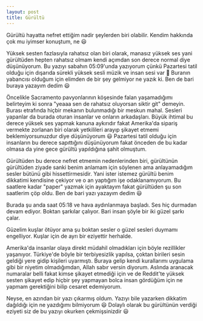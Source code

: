 ```yaml
---
layout: post
title: Gürültü
---
```


Gürültü hayatta nefret ettiğim nadir şeylerden biri olabilir. Kendim hakkında çok mu iyimser konuştum, ne 😃

Yüksek sesten fazlasıyla rahatsız olan biri olarak, manasız yüksek ses yani gürültüden hepten rahatsız olmam kendi açımdan son derece normal diye düşünüyorum. Bu yazıyı sabahın 05:09'unda yazıyorum çünkü Pazartesi tatil olduğu için dışarıda sürekli yüksek sesli müzik ve insan sesi var 🤬 Buranın yabancısı olduğum için elimden de bir şey gelmiyor ne yazık ki. Ben de bari buraya yazayım dedim 😃

Öncelikle Sacramento pavyonlarının köşesinde falan yaşamadığımı belirteyim ki sonra "yeaaa sen de rahatsız oluyorsan siktir git" demeyin. Burası etrafında hiçbir mekanın bulunmadığı bir meskun mahal. Sesleri yapanlar da burada oturan insanlar ve onların arkadaşları. Büyük ihtimal bu derece yüksek ses yapmak kanuna aykırıdır fakat Amerika'da sipariş vermekte zorlanan biri olarak yetkilileri arayıp şikayet etmemi beklemiyorsunuzdur diye düşünüyorum 😃 Pazartesi tatil olduğu için insanların bu derece sapıttığını düşünüyorum fakat önceden de bu kadar olmasa da yine gece gürültü yapıldığına şahit olmuştum.

Gürültüden bu derece nefret etmemin nedenlerinden biri, gürültünün gürültüden ziyade sanki benim anlamam için söylenen ama anlayamadığım sesler bütünü gibi hissettirmesidir. Yani ister istemez gürültü benim dikkatimi kendisine çekiyor ve o an yaptığım işe odaklanamıyorum. Bu saatlere kadar "paper" yazmak için ayaktayım fakat gürültüden şu son saatlerim çöp oldu. Ben de bari yazı yazayım dedim 😃

Burada şu anda saat 05:18 ve hava aydınlanmaya başladı. Ses hiç durmadan devam ediyor. Boktan şarkılar çalıyor. Bari insan şöyle bir iki güzel şarkı çalar.

Güzelim kuşlar ötüyor ama şu boktan sesler o güzel sesleri duymamı engelliyor. Kuşlar için de ayrı bir eziyettir herhalde.

Amerika'da insanlar olaya direkt müdahil olmadıkları için böyle rezillikler yaşanıyor. Türkiye'de böyle bir terbiyesizlik yapılsa, çoktan birileri sesin geldiği yere gidip kişileri uyarmıştı. Buraya gelip kendi kurallarımı uygulama gibi bir niyetim olmadığımdan, Allah sabır versin diyorum. Aslında aranacak numaralar belli fakat kimse şikayet etmediği için ve de Reddit'te yüksek sesten şikayet edip hiçbir şey yapmayan bolca insan gördüğüm için ne yapmam gerektiğini bilip cesaret edemiyorum.

Neyse, en azından bir yazı çıkarmış oldum. Yazıyı bile yazarken dikkatim dağıldığı için ne yazdığımı bilmiyorum 😃 Dolaylı olarak bu gürültünün verdiği eziyeti siz de bu yazıyı okurken çekmişsinizdir 😃
